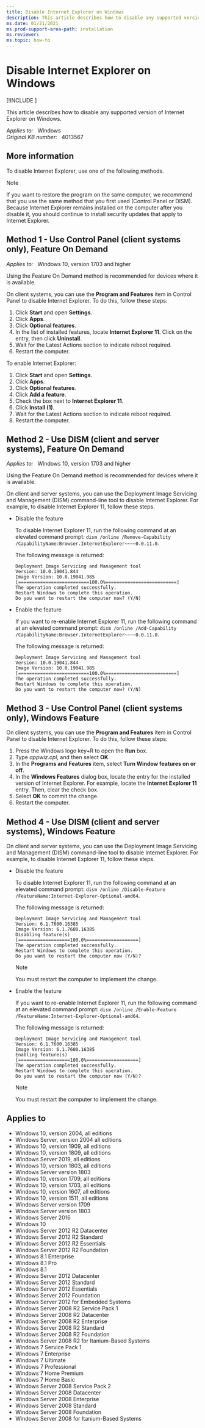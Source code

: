 ```yaml
---
title: Disable Internet Explorer on Windows
description: This article describes how to disable any supported version of Internet Explorer on Windows.
ms.date: 01/21/2021
ms.prod-support-area-path: installation
ms.reviewer: 
ms.topic: how-to
---
```

# Disable Internet Explorer on Windows

[!INCLUDE [](../includes/browsers-important.md)]

This article describes how to disable any supported version of Internet Explorer on Windows.

_Applies to:_ &nbsp; Windows  
_Original KB number:_ &nbsp; 4013567

## More information

To disable Internet Explorer, use one of the following methods.

> [!NOTE]
> If you want to restore the program on the same computer, we recommend that you use the same method that you first used (Control Panel or DISM). Because Internet Explorer remains installed on the computer after you disable it, you should continue to install security updates that apply to Internet Explorer.

## Method 1 - Use Control Panel (client systems only), Feature On Demand

_Applies to:_ &nbsp; Windows 10, version 1703 and higher  

Using the Feature On Demand method is recommended for devices where it is available.

On client systems, you can use the **Program and Features** item in Control Panel to disable Internet Explorer. To do this, follow these steps:

1. Click **Start** and open **Settings**.
1. Click **Apps**.
1. Click **Optional features**.
1. In the list of installed features, locate **Internet Explorer 11**. Click on the entry, then click **Uninstall**.
1. Wait for the Latest Actions section to indicate reboot required.
1. Restart the computer.

To enable Internet Explorer:

1. Click **Start** and open **Settings**.
1. Click **Apps**.
1. Click **Optional features**.
1. Click **Add a feature**.
1. Check the box next to **Internet Explorer 11**.
1. Click **Install (1)**.
1. Wait for the Latest Actions section to indicate reboot required.
1. Restart the computer.

## Method 2 - Use DISM (client and server systems), Feature On Demand

_Applies to:_ &nbsp; Windows 10, version 1703 and higher  

Using the Feature On Demand method is recommended for devices where it is available.  

On client and server systems, you can use the Deployment Image Servicing and Management (DISM) command-line tool to disable Internet Explorer. For example, to disable Internet Explorer 11, follow these steps.

- Disable the feature

    To disable Internet Explorer 11, run the following command at an elevated command prompt: `dism /online /Remove-Capability /CapabilityName:Browser.InternetExplorer~~~~0.0.11.0`.

    The following message is returned:

    ```output
    Deployment Image Servicing and Management tool
    Version: 10.0.19041.844
    Image Version: 10.0.19041.985
    [==========================100.0%==========================]
    The operation completed successfully.
    Restart Windows to complete this operation.
    Do you want to restart the computer now? (Y/N)
    ```

- Enable the feature

    If you want to re-enable Internet Explorer 11, run the following command at an elevated command prompt: `dism /online /Add-Capability /CapabilityName:Browser.InternetExplorer~~~~0.0.11.0`.

    The following message is returned:

    ```output
    Deployment Image Servicing and Management tool
    Version: 10.0.19041.844
    Image Version: 10.0.19041.985
    [==========================100.0%==========================]
    The operation completed successfully.
    Restart Windows to complete this operation.
    Do you want to restart the computer now? (Y/N)
    ```

## Method 3 - Use Control Panel (client systems only), Windows Feature

On client systems, you can use the **Program and Features** item in Control Panel to disable Internet Explorer. To do this, follow these steps:

1. Press the Windows logo key+R to open the **Run** box.
1. Type *appwiz.cpl*, and then select **OK**.
1. In the **Programs and Features** item, select **Turn Window features on or off**.
1. In the **Windows Features** dialog box, locate the entry for the installed version of Internet Explorer. For example, locate the **Internet Explorer 11** entry. Then, clear the check box.
1. Select **OK** to commit the change.
1. Restart the computer.

## Method 4 - Use DISM (client and server systems), Windows Feature

On client and server systems, you can use the Deployment Image Servicing and Management (DISM) command-line tool to disable Internet Explorer. For example, to disable Internet Explorer 11, follow these steps.

- Disable the feature

    To disable Internet Explorer 11, run the following command at an elevated command prompt: `dism /online /Disable-Feature /FeatureName:Internet-Explorer-Optional-amd64`.

    The following message is returned:

    ```output
    Deployment Image Servicing and Management tool  
    Version: 6.1.7600.16385  
    Image Version: 6.1.7600.16385  
    Disabling feature(s)  
    [===================100.0%===================]  
    The operation completed successfully.  
    Restart Windows to complete this operation.  
    Do you want to restart the computer now (Y/N)?
    ```

    > [!NOTE]
    > You must restart the computer to implement the change.

- Enable the feature

    If you want to re-enable Internet Explorer 11, run the following command at an elevated command prompt: `dism /online /Enable-Feature /FeatureName:Internet-Explorer-Optional-amd64`.

    The following message is returned:

    ```output
    Deployment Image Servicing and Management tool  
    Version: 6.1.7600.16385  
    Image Version: 6.1.7600.16385  
    Enabling feature(s)  
    [===================100.0%===================]  
    The operation completed successfully.  
    Restart Windows to complete this operation.  
    Do you want to restart the computer now (Y/N)?
    ```

    > [!NOTE]
    > You must restart the computer to implement the change.

## Applies to

- Windows 10, version 2004, all editions
- Windows Server, version 2004 all editions
- Windows 10, version 1909, all editions
- Windows 10, version 1809, all editions
- Windows Server 2019, all editions
- Windows 10, version 1803, all editions
- Windows Server version 1803
- Windows 10, version 1709, all editions
- Windows 10, version 1703, all editions
- Windows 10, version 1607, all editions
- Windows 10, version 1511, all editions
- Windows Server version 1709
- Windows Server version 1803
- Windows Server 2016
- Windows 10
- Windows Server 2012 R2 Datacenter
- Windows Server 2012 R2 Standard
- Windows Server 2012 R2 Essentials
- Windows Server 2012 R2 Foundation
- Windows 8.1 Enterprise
- Windows 8.1 Pro
- Windows 8.1
- Windows Server 2012 Datacenter
- Windows Server 2012 Standard
- Windows Server 2012 Essentials
- Windows Server 2012 Foundation
- Windows Server 2012 for Embedded Systems
- Windows Server 2008 R2 Service Pack 1
- Windows Server 2008 R2 Datacenter
- Windows Server 2008 R2 Enterprise
- Windows Server 2008 R2 Standard
- Windows Server 2008 R2 Foundation
- Windows Server 2008 R2 for Itanium-Based Systems
- Windows 7 Service Pack 1
- Windows 7 Enterprise
- Windows 7 Ultimate
- Windows 7 Professional
- Windows 7 Home Premium
- Windows 7 Home Basic
- Windows Server 2008 Service Pack 2
- Windows Server 2008 Datacenter
- Windows Server 2008 Enterprise
- Windows Server 2008 Standard
- Windows Server 2008 Foundation
- Windows Server 2008 for Itanium-Based Systems
